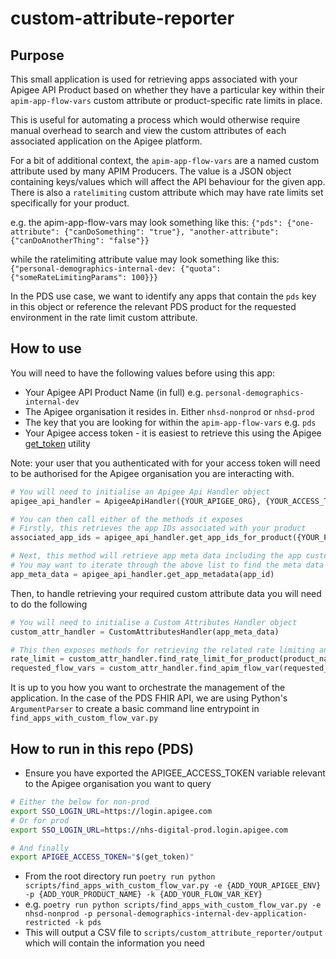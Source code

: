 # custom-attribute-reporter

## Purpose
This small application is used for retrieving apps associated with your Apigee API Product based on whether they have a
particular key within their `apim-app-flow-vars` custom attribute or product-specific rate limits in place.

This is useful for automating a process which would otherwise require manual overhead to search and view the custom
attributes of each associated application on the Apigee platform.

For a bit of additional context, the `apim-app-flow-vars` are a named custom attribute used by many APIM Producers. The
value is a JSON object containing keys/values which will affect the API behaviour for the given app. There is also
a `ratelimiting` custom attribute which may have rate limits set specifically for your product.

e.g. the apim-app-flow-vars may look something like this:
```{"pds": {"one-attribute": {"canDoSomething": "true"}, "another-attribute": {"canDoAnotherThing": "false"}}```

while the ratelimiting attribute value may look something like this:
```{"personal-demographics-internal-dev: {"quota": {"someRateLimitingParams": 100}}}```

In the PDS use case, we want to identify any apps that contain the `pds` key in this object or reference the relevant
PDS product for the requested environment in the rate limit custom attribute.

## How to use
You will need to have the following values before using this app:
- Your Apigee API Product Name (in full) e.g. `personal-demographics-internal-dev`
- The Apigee organisation it resides in. Either `nhsd-nonprod` or `nhsd-prod`
- The key that you are looking for within the `apim-app-flow-vars` e.g. `pds`
- Your Apigee access token - it is easiest to retrieve this using the Apigee [get_token](https://docs.apigee.com/api-platform/system-administration/using-gettoken) utility

Note: your user that you authenticated with for your access token will need to be authorised for the Apigee organisation
you are interacting with.

```python
# You will need to initialise an Apigee Api Handler object
apigee_api_handler = ApigeeApiHandler({YOUR_APIGEE_ORG}, {YOUR_ACCESS_TOKEN})

# You can then call either of the methods it exposes
# Firstly, this retrieves the app IDs associated with your product
associated_app_ids = apigee_api_handler.get_app_ids_for_product({YOUR_PRODUCT_NAME})

# Next, this method will retrieve app meta data including the app custom attributes
# You may want to iterate through the above list to find the meta data for all the relevant apps
app_meta_data = apigee_api_handler.get_app_metadata(app_id)
```

Then, to handle retrieving your required custom attribute data you will need to do the following
```python
# You will need to initialise a Custom Attributes Handler object
custom_attr_handler = CustomAttributesHandler(app_meta_data)

# This then exposes methods for retrieving the related rate limiting and apim-flow-var custom attributes
rate_limit = custom_attr_handler.find_rate_limit_for_product(product_name)
requested_flow_vars = custom_attr_handler.find_apim_flow_var(requested_flow_var_key)
```

It is up to you how you want to orchestrate the management of the application. In the case of the PDS FHIR API, we are
using Python's `ArgumentParser` to create a basic command line entrypoint in `find_apps_with_custom_flow_var.py`

## How to run in this repo (PDS)
- Ensure you have exported the APIGEE_ACCESS_TOKEN variable relevant to the Apigee organisation you want to query

```bash
# Either the below for non-prod
export SSO_LOGIN_URL=https://login.apigee.com
# Or for prod
export SSO_LOGIN_URL=https://nhs-digital-prod.login.apigee.com

# And finally
export APIGEE_ACCESS_TOKEN="$(get_token)"
```

- From the root directory run `poetry run python scripts/find_apps_with_custom_flow_var.py -e {ADD_YOUR_APIGEE_ENV} -p {ADD_YOUR_PRODUCT_NAME} -k {ADD_YOUR_FLOW_VAR_KEY}`
- e.g. `poetry run python scripts/find_apps_with_custom_flow_var.py -e nhsd-nonprod -p personal-demographics-internal-dev-application-restricted -k pds`
- This will output a CSV file to `scripts/custom_attribute_reporter/output` which will contain the information you need
